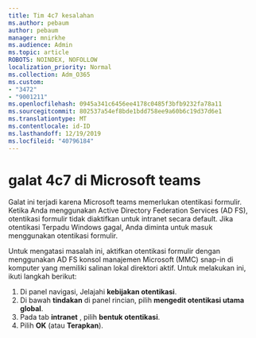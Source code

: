 ```yaml
---
title: Tim 4c7 kesalahan
ms.author: pebaum
author: pebaum
manager: mnirkhe
ms.audience: Admin
ms.topic: article
ROBOTS: NOINDEX, NOFOLLOW
localization_priority: Normal
ms.collection: Adm_O365
ms.custom:
- "3472"
- "9001211"
ms.openlocfilehash: 0945a341c6456ee4178c0485f3bfb9232fa78a11
ms.sourcegitcommit: 802537a54ef8bde1bdd758ee9a60b6c19d37d6e1
ms.translationtype: MT
ms.contentlocale: id-ID
ms.lasthandoff: 12/19/2019
ms.locfileid: "40796184"
---
```

# <a name="4c7-error-in-microsoft-teams"></a>galat 4c7 di Microsoft teams

Galat ini terjadi karena Microsoft teams memerlukan otentikasi formulir. Ketika Anda menggunakan Active Directory Federation Services (AD FS), otentikasi formulir tidak diaktifkan untuk intranet secara default. Jika otentikasi Terpadu Windows gagal, Anda diminta untuk masuk menggunakan otentikasi formulir.

Untuk mengatasi masalah ini, aktifkan otentikasi formulir dengan menggunakan AD FS konsol manajemen Microsoft (MMC) snap-in di komputer yang memiliki salinan lokal direktori aktif. Untuk melakukan ini, ikuti langkah berikut: 

1. Di panel navigasi, Jelajahi **kebijakan otentikasi**.
2. Di bawah **tindakan** di panel rincian, pilih **mengedit otentikasi utama global**.
3. Pada tab **intranet** , pilih **bentuk otentikasi**.
4. Pilih **OK** (atau **Terapkan**).